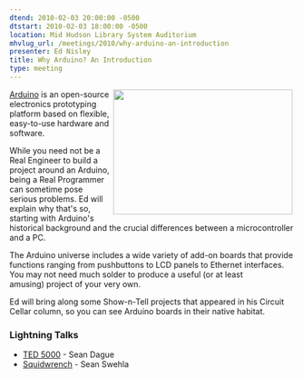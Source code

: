 ```yaml
---
dtend: 2010-02-03 20:00:00 -0500
dtstart: 2010-02-03 18:00:00 -0500
location: Mid Hudson Library System Auditorium
mhvlug_url: /meetings/2010/why-arduino-an-introduction
presenter: Ed Nisley
title: Why Arduino? An Introduction
type: meeting
---
```



<img align="right" width="316" hspace="5" height="220" alt="" src="/sites/default/files/arduino316.jpg" />[Arduino](http://www.arduino.cc/) is an open-source electronics prototyping platform based on flexible, easy-to-use hardware and software.

While you need not be a Real Engineer to build a project around an Arduino, being a Real Programmer can sometime pose serious problems. Ed will explain why that's so, starting with Arduino's historical background and the crucial differences between a microcontroller and a PC.

The Arduino universe includes a wide variety of add-on boards that provide functions ranging from pushbuttons to LCD panels to Ethernet interfaces. You may not need much solder to produce a useful (or at least amusing) project of your very own.

Ed will bring along some Show-n-Tell projects that appeared in his   Circuit Cellar column, so you can see Arduino boards in their native   habitat.

### Lightning Talks
- [TED 5000](http://www.theenergydetective.com/store/ted-5000) - Sean Dague
- [Squidwrench](http://squidwrench.org/) - Sean Swehla